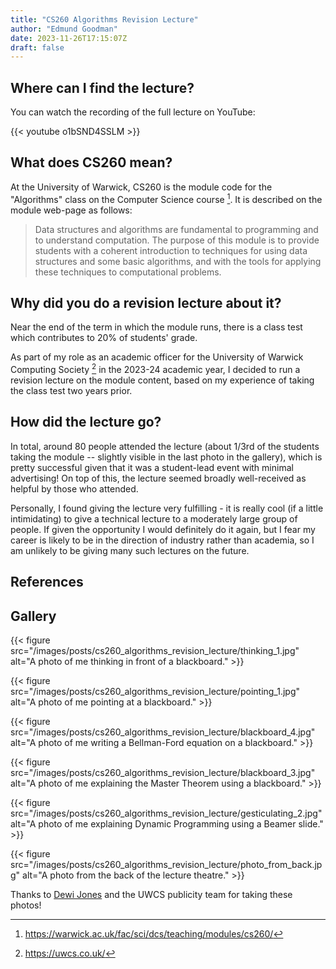 ```yaml
---
title: "CS260 Algorithms Revision Lecture"
author: "Edmund Goodman"
date: 2023-11-26T17:15:07Z
draft: false
---
```


## Where can I find the lecture?

You can watch the recording of the full lecture on YouTube:

{{< youtube o1bSND4SSLM >}}

<!--more-->

## What does CS260 mean?

At the University of Warwick, CS260 is the module code for the "Algorithms" class
on the Computer Science course [^1]. It is described on the module web-page as follows:

> Data structures and algorithms are fundamental to programming and to understand computation. The purpose of this module is to provide students with a coherent introduction to techniques for using data structures and some basic algorithms, and with the tools for applying these techniques to computational problems.

## Why did you do a revision lecture about it?

Near the end of the term in which the module runs, there is a class test which
contributes to 20% of students' grade.

As part of my role as an academic officer for the University of Warwick Computing Society [^2] in the 2023-24 academic year, I decided to run a revision lecture on the module content, based on my experience of taking the class test two years prior.

## How did the lecture go?

In total, around 80 people attended the lecture (about 1/3rd of the students taking the module -- slightly visible in the last photo in the gallery), which is pretty successful given that it was a student-lead event with minimal advertising! On top of this, the lecture seemed broadly well-received as helpful by those who attended.

Personally, I found giving the lecture very fulfilling - it is really cool (if a little intimidating) to give a technical lecture to a moderately large group of people. If given the opportunity I would definitely do it again, but I fear my career is likely to be in the direction of industry rather than academia, so I am unlikely to be giving many such lectures on the future.

## References

[^1]: <https://warwick.ac.uk/fac/sci/dcs/teaching/modules/cs260/>
[^2]: <https://uwcs.co.uk/>

## Gallery

{{< figure
    src="/images/posts/cs260_algorithms_revision_lecture/thinking_1.jpg"
    alt="A photo of me thinking in front of a blackboard." >}}

{{< figure
    src="/images/posts/cs260_algorithms_revision_lecture/pointing_1.jpg"
    alt="A photo of me pointing at a blackboard." >}}

{{< figure
    src="/images/posts/cs260_algorithms_revision_lecture/blackboard_4.jpg"
    alt="A photo of me writing a Bellman-Ford equation on a blackboard." >}}

{{< figure
    src="/images/posts/cs260_algorithms_revision_lecture/blackboard_3.jpg"
    alt="A photo of me explaining the Master Theorem using a blackboard." >}}

{{< figure
    src="/images/posts/cs260_algorithms_revision_lecture/gesticulating_2.jpg"
    alt="A photo of me explaining Dynamic Programming using a Beamer slide." >}}

{{< figure
    src="/images/posts/cs260_algorithms_revision_lecture/photo_from_back.jpg"
    alt="A photo from the back of the lecture theatre." >}}

Thanks to [Dewi Jones](https://github.com/dewigjones) and the UWCS publicity team for taking these photos!
